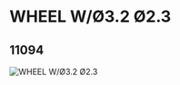 # WHEEL W/Ø3.2 Ø2.3
## 11094
![WHEEL W/Ø3.2 Ø2.3](https://lc-www-live-s.legocdn.com/media/bricks/5/2/6019988.jpg)